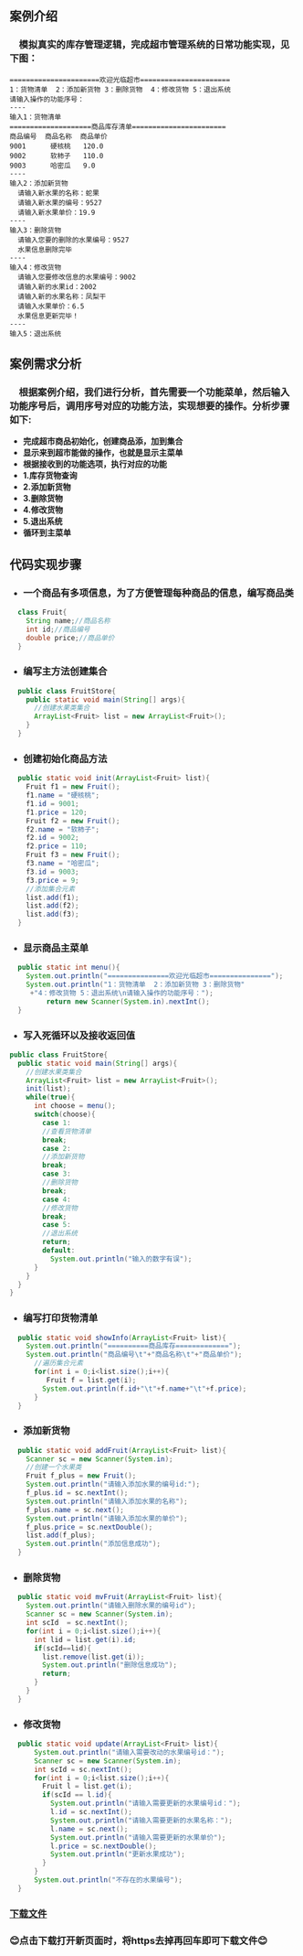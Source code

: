 ## 案例介绍
  ### &emsp;模拟真实的库存管理逻辑，完成超市管理系统的日常功能实现，见下图：  
    ======================欢迎光临超市======================  
    1：货物清单  2：添加新货物 3：删除货物  4：修改货物 5：退出系统
    请输入操作的功能序号：
    ----
    输入1：货物清单
    ====================商品库存清单=======================
    商品编号  商品名称  商品单价
    9001      硬核桃   120.0
    9002      软柿子   110.0
    9003      哈密瓜   9.0
    ----
    输入2：添加新货物
      请输入新水果的名称：蛇果
      请输入新水果的编号：9527
      请输入新水果单价：19.9
    ----
    输入3：删除货物
      请输入您要的删除的水果编号：9527
      水果信息删除完毕
    ----
    输入4：修改货物
      请输入您要修改信息的水果编号：9002
      请输入新的水果id：2002
      请输入新的水果名称：凤梨干
      请输入水果单价：6.5
      水果信息更新完毕！
    ----
    输入5：退出系统
## 案例需求分析
  ### &emsp;根据案例介绍，我们进行分析，首先需要一个功能菜单，然后输入功能序号后，调用序号对应的功能方法，实现想要的操作。分析步骤如下:  
  * **完成超市商品初始化，创建商品添，加到集合**
  * **显示来到超市能做的操作，也就是显示主菜单**
  * **根据接收到的功能选项，执行对应的功能**
  * **1.库存货物查询**
  * **2.添加新货物**
  * **3.删除货物**
  * **4.修改货物**
  * **5.退出系统**
  * **循环到主菜单**

## 代码实现步骤
  * ### 一个商品有多项信息，为了方便管理每种商品的信息，编写商品类
```Java
  class Fruit{
    String name;//商品名称
    int id;//商品编号
    double price;//商品单价
  }
```
  * ### 编写主方法创建集合
```Java
  public class FruitStore{
    public static void main(String[] args){
      //创建水果类集合
      ArrayList<Fruit> list = new ArrayList<Fruit>();
    }
  }
 ```
  * ### 创建初始化商品方法
```Java
  public static void init(ArrayList<Fruit> list){
    Fruit f1 = new Fruit();
    f1.name = "硬核桃";
    f1.id = 9001;
    f1.price = 120;
    Fruit f2 = new Fruit();
    f2.name = "软柿子";
    f2.id = 9002;
    f2.price = 110;
    Fruit f3 = new Fruit();
    f3.name = "哈密瓜";
    f3.id = 9003;
    f3.price = 9;
    //添加集合元素
    list.add(f1);
    list.add(f2);
    list.add(f3);
  }
```
  * ### 显示商品主菜单
  ```Java
    public static int menu(){
      System.out.println("===============欢迎光临超市===============");
      System.out.println("1：货物清单  2：添加新货物 3：删除货物"
       +"4：修改货物 5：退出系统\n请输入操作的功能序号：");
           return new Scanner(System.in).nextInt();
    }
  ```
  * ### 写入死循环以及接收返回值
  ```Java
  public class FruitStore{
    public static void main(String[] args){
      //创建水果类集合
      ArrayList<Fruit> list = new ArrayList<Fruit>();
      init(list);
      while(true){
        int choose = menu();
        switch(choose){
          case 1:
          //查看货物清单
          break;
          case 2:
          //添加新货物
          break;
          case 3:
          //删除货物
          break;
          case 4:
          //修改货物
          break;
          case 5:
          //退出系统
          return;
          default:
            System.out.println("输入的数字有误");
        }
      }
    }
}
  ```
  * ### 编写打印货物清单
  ```Java
    public static void showInfo(ArrayList<Fruit> list){
      System.out.println("==========商品库存=============");
      System.out.println("商品编号\t"+"商品名称\t"+"商品单价");
        //遍历集合元素
        for(int i = 0;i<list.size();i++){
           Fruit f = list.get(i);
          System.out.println(f.id+"\t"+f.name+"\t"+f.price);
        }
    }
  ```
  * ### 添加新货物
  ```Java
    public static void addFruit(ArrayList<Fruit> list){
      Scanner sc = new Scanner(System.in);
      //创建一个水果类
      Fruit f_plus = new Fruit();
      System.out.println("请输入添加水果的编号id:");
      f_plus.id = sc.nextInt();
      System.out.println("请输入添加水果的名称");
      f_plus.name = sc.next();
      System.out.println("请输入添加水果的单价");
      f_plus.price = sc.nextDouble();
      list.add(f_plus);
      System.out.println("添加信息成功");
    }
  ```
  * ### 删除货物
  ```Java
    public static void mvFruit(ArrayList<Fruit> list){
      System.out.println("请输入删除水果的编号id");
      Scanner sc = new Scanner(System.in);
      int scId  = sc.nextInt();
      for(int i = 0;i<list.size();i++){
        int lid = list.get(i).id;
        if(scId==lid){
          list.remove(list.get(i));
          System.out.println("删除信息成功");
          return;
        }
      }
    }
  ```
  * ### 修改货物
```Java
  public static void update(ArrayList<Fruit> list){
      System.out.println("请输入需要改动的水果编号id：");
      Scanner sc = new Scanner(System.in);
      int scId = sc.nextInt();
      for(int i = 0;i<list.size();i++){
        Fruit l = list.get(i);
        if(scId == l.id){
          System.out.println("请输入需要更新的水果编号id：");
          l.id = sc.nextInt();
          System.out.println("请输入需要更新的水果名称：");
          l.name = sc.next();
          System.out.println("请输入需要更新的水果单价");
          l.price = sc.nextDouble();
          System.out.println("更新水果成功");
        }
      }
      System.out.println("不存在的水果编号");
  }
```
### [下载文件](https://nbct01.baidupcs.com/file/73310dd95a8c2d104a14b14905246d70?bkt=p3-140073310dd95a8c2d104a14b14905246d70e6188e0a0000000009d2&fid=432117360-250528-375629022835532&time=1509622453&sign=FDTAXGERLQBHSK-DCb740ccc5511e5e8fedcff06b081203-j6ZNxlFJpOTLCtT0KFdkqpdWSsc%3D&to=67&size=2514&sta_dx=2514&sta_cs=0&sta_ft=rar&sta_ct=0&sta_mt=0&fm2=MH,Yangquan,Anywhere,,hunan,ct&newver=1&newfm=1&secfm=1&flow_ver=3&pkey=140073310dd95a8c2d104a14b14905246d70e6188e0a0000000009d2&sl=79364174&expires=1h&rt=sh&r=240830381&mlogid=2734816185&vuk=432117360&vbdid=3690294015&fin=%E8%BF%90%E8%A1%8C%E6%96%87%E4%BB%B6MdStore.rar&fn=%E8%BF%90%E8%A1%8C%E6%96%87%E4%BB%B6MdStore.rar&rtype=1&iv=0&dp-logid=7092732883448602358&dp-callid=0.1.1&hps=1&tsl=100&csl=100&csign=MgOSVILQ%2FjY6vfK6AMRGgCSMmoQ%3D&so=0&ut=6&uter=4&serv=0&uc=3588844837&ic=3384377169&ti=dcc4129fab3c9dc2a463fd60b4013d2b574a131c43026460&by=themis)
### :blush:点击下载打开新页面时，将https去掉再回车即可下载文件:blush:
[//]:#(atom当编辑代码过多时，实在太卡了)
[//]:#(:D)
